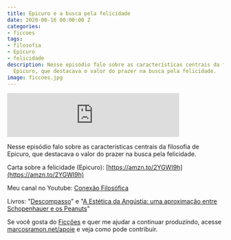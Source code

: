 ```yaml
---
title: Epicuro e a busca pela felicidade
date: 2020-06-16 00:00:00 Z
categories:
- ficcoes
tags:
- filosofia
- Epicuro
- felicidade
description: Nesse episódio falo sobre as características centrais da filosofia de
  Epicuro, que destacava o valor do prazer na busca pela felicidade.
image: ficcoes.jpg
---
```


<iframe src="https://anchor.fm/podcastficcoes/embed/episodes/Epicuro-e-a-busca-pela-felicidade-efh9q2" height="102px" width="400px" frameborder="0" scrolling="no"></iframe>

Nesse episódio falo sobre as características centrais da filosofia de Epicuro, que destacava o valor do prazer na busca pela felicidade.

Carta sobre a felicidade (Epicuro): [https://amzn.to/2YGWI9h](https://amzn.to/2YGWI9h)

Meu canal no Youtube: [Conexão Filosófica](https://www.youtube.com/ConexaoFilosofica)

Livros: "[Descompasso](https://amzn.to/2XVTP3y)" e "[A Estética da Angústia: uma aproximação entre Schopenhauer e os Peanuts](https://amzn.to/2XUEj80)"

Se você gosta do [Ficções](https://marcosramon.net/ficcoes/) e quer me ajudar a continuar produzindo, acesse [marcosramon.net/apoie](https://marcosramon.net/apoie/) e veja como pode contribuir.
